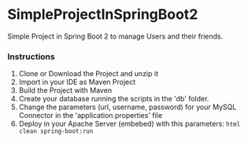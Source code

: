 # SimpleProjectInSpringBoot2

Simple Project in Spring Boot 2 to manage Users and their friends.

### Instructions

1) Clone or Download the Project and unzip it
2) Import in your IDE as Maven Project
3) Build the Project with Maven
4) Create your database running the scripts in the 'db' folder.
5) Change the parameters (url, username, password) for your MySQL Connector in the 'application.properties' file
4) Deploy in your Apache Server (embebed) with this parameters: ```html clean spring-boot:run ```
